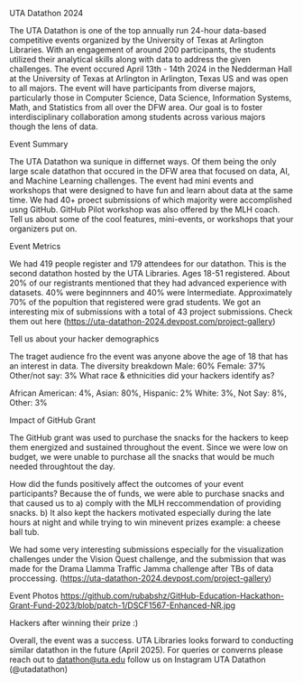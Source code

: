 UTA Datathon 2024

The UTA Datathon is one of the top annually run 24-hour data-based competitive events organized by the University of Texas at Arlington Libraries. With an engagement of around 200 participants, 
the students utilized their analytical skills along with data to address the given challenges. The event occured April 13th - 14th 2024 in the Nedderman Hall at the University of Texas at Arlington in Arlington, Texas US and was open to all majors. 
The event will have participants from diverse majors, particularly those in Computer Science, Data Science, Information Systems, Math, and Statistics from all over the DFW area. 
Our goal is to foster interdisciplinary collaboration among students across various majors though the lens of data.

Event Summary


The UTA Datathon wa sunique in differnet ways. Of them being the only large scale datathon that occured in the DFW area that focused on data, AI, and Machine Learning challenges. The event had mini events and workshops that were designed to have fun and learn about data at the same time.
We had 40+ proect submissions of which majority were accomplished usng GitHub. GitHub Pilot workshop was also offered by the MLH coach. 
Tell us about some of the cool features, mini-events, or workshops that your organizers put on. 

Event Metrics

We had 419 people register and 179 attendees for our datathon. This is the second datathon hosted by the UTA Libraries. Ages 18-51 registered. About 20% of our registrants mentioned that they had advanced experience with datasets.
40% were beginnners and 40% were Intermediate.
Approximately 70% of the popultion that registered were grad students. 
We got an interesting mix of submissions with a total of 43 project submissions. Check them out here (https://uta-datathon-2024.devpost.com/project-gallery)

Tell us about your hacker demographics

The traget audience fro the event was anyone above the age of 18 that has an interest in data. 
The diversity breakdown Male: 60% Female: 37% Other/not say: 3%
What race & ethnicities did your hackers identify as?

African American: 4%, Asian: 80%, Hispanic: 2% White: 3%, Not Say: 8%, Other: 3%

Impact of GitHub Grant

The GitHub grant was used to purchase the snacks for the hackers to keep them energized and sustained throughout the event. Since we were low on budget, we were unable to purchase all the snacks that would be much needed throughtout the day.

How did the funds positively affect the outcomes of your event participants? 
Because the of funds, we were able to purchase snacks and that caused us to a) comply with the MLH reccommendation of providing snacks.
b) It also kept the hackers motivated especially during the late hours at night and while trying to win minevent prizes example: a cheese ball tub.


We had some very interesting submissions especially for the visualization challenges under the Vision Quest challenge, and the submission that was made for the Drama Llamma Traffic Jamma challenge after TBs of data proccessing.
(https://uta-datathon-2024.devpost.com/project-gallery)

Event Photos
https://github.com/rubabshz/GitHub-Education-Hackathon-Grant-Fund-2023/blob/patch-1/DSCF1567-Enhanced-NR.jpg

Hackers after winning their prize :)

Overall, the event was a success. UTA Libraries looks forward to conducting similar datathon in the future (April 2025). For queries or converns please reach out to datathon@uta.edu
follow us on Instagram 
UTA Datathon (@utadatathon)
